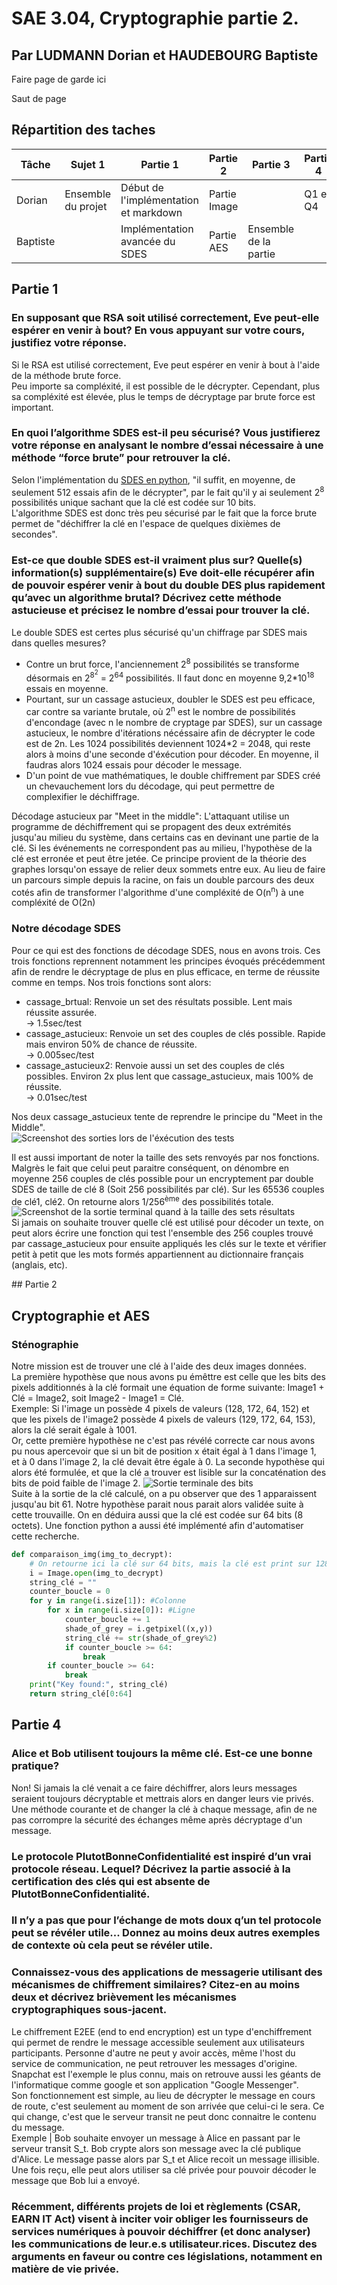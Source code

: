# SAE 3.04, Cryptographie partie 2.  
## Par LUDMANN Dorian et HAUDEBOURG Baptiste  

Faire page de garde ici

Saut de page

## Répartition des taches
| Tâche    | Sujet 1            | Partie 1                              | Partie 2     | Partie 3              | Partie 4 |
|----------|--------------------|---------------------------------------|--------------|-----------------------|----------|
| Dorian   | Ensemble du projet | Début de l'implémentation et markdown | Partie Image |                       | Q1 et Q4 |
| Baptiste |                    | Implémentation avancée du SDES        | Partie AES   | Ensemble de la partie |          |

## Partie 1  
### En supposant que RSA soit utilisé correctement, Eve peut-elle espérer en venir à bout? En vous appuyant sur votre cours, justifiez votre réponse.  
Si le RSA est utilisé correctement, Eve peut espérer en venir à bout à l'aide de la méthode brute force.  
Peu importe sa compléxité, il est possible de le décrypter. Cependant, plus sa compléxité est élevée, plus le temps de décryptage par brute force est important.  


### En quoi l’algorithme SDES est-il peu sécurisé? Vous justifierez votre réponse en analysant le nombre d’essai nécessaire à une méthode “force brute” pour retrouver la clé.  
Selon l'implémentation du [SDES en python](https://jhafranco.com/2012/02/10/simplified-des-implementation-in-python/), "il suffit, en moyenne, de seulement 512 essais afin de le décrypter", par le fait qu'il y ai seulement 2<sup>8</sup> possibilités unique sachant que la clé est codée sur 10 bits.  
L'algorithme SDES est donc très peu sécurisé par le fait que la force brute permet de "déchiffrer la clé en l'espace de quelques dixièmes de secondes".  


### Est-ce que double SDES est-il vraiment plus sur? Quelle(s) information(s) supplémentaire(s) Eve doit-elle récupérer afin de pouvoir espérer venir à bout du double DES plus rapidement qu’avec un algorithme brutal? Décrivez cette méthode astucieuse et précisez le nombre d’essai pour trouver la clé.  
Le double SDES est certes plus sécurisé qu'un chiffrage par SDES mais dans quelles mesures?  
- Contre un brut force, l'anciennement 2<sup>8</sup> possibilités se transforme désormais en 2<sup>8<sup>2</sup></sup> = 2<sup>64</sup> possibilités. Il faut donc en moyenne 9,2*10<sup>18</sup> essais en moyenne.
- Pourtant, sur un cassage astucieux, doubler le SDES est peu efficace, car contre sa variante brutale, où 2<sup>n</sup> est le nombre de possibilités d'encondage (avec n le nombre de cryptage par SDES), sur un cassage astucieux, le nombre d'itérations nécéssaire afin de décrypter le code est de 2n. Les 1024 possibilités deviennent 1024*2 = 2048, qui reste alors à moins d'une seconde d'éxécution pour décoder. En moyenne, il faudras alors 1024 essais pour décoder le message.
- D'un point de vue mathématiques, le double chiffrement par SDES créé un chevauchement lors du décodage, qui peut permettre de complexifier le déchiffrage.

Décodage astucieux par "Meet in the middle":
L'attaquant utilise un programme de déchiffrement qui se propagent des deux extrémités jusqu'au milieu du système, dans certains cas en devinant une partie de la clé. Si les événements ne correspondent pas au milieu, l'hypothèse de la clé est erronée et peut être jetée.
Ce principe provient de la théorie des graphes lorsqu'on essaye de relier deux sommets entre eux. Au lieu de faire un parcours simple depuis la racine, on fais un double parcours des deux cotés afin de transformer l'algorithme d'une compléxité de O(n<sup>n</sup>) à une compléxité de O(2n)

### Notre décodage SDES  
Pour ce qui est des fonctions de décodage SDES, nous en avons trois.
Ces trois fonctions reprennent notamment les principes évoqués précédemment afin de rendre le décryptage de plus en plus efficace, en terme de réussite comme en temps.
Nos trois fonctions sont alors:  
- cassage_brtual: Renvoie un set des résultats possible. Lent mais réussite assurée.  
-> 1.5sec/test
- cassage_astucieux: Renvoie un set des couples de clés possible. Rapide mais environ 50% de chance de réussite.  
-> 0.005sec/test
- cassage_astucieux2: Renvoie aussi un set des couples de clés possibles. Environ 2x plus lent que cassage_astucieux, mais 100% de réussite.  
-> 0.01sec/test  

Nos deux cassage_astucieux tente de reprendre le principe du "Meet in the Middle".  
![Screenshot des sorties lors de l'éxécution des tests](./img/SDES.png)  

Il est aussi important de noter la taille des sets renvoyés par nos fonctions. Malgrès le fait que celui peut paraitre conséquent, on dénombre en moyenne 256 couples de clés possible pour un encryptement par double SDES de taille de clé 8 (Soit 256 possibilités par clé). Sur les 65536 couples de clé1, clé2. On retourne alors 1/256<sup>ème</sup> des possibilités totale.  
![Screenshot de la sortie terminal quand à la taille des sets résultats](./img/nb_couples.png)  
Si jamais on souhaite trouver quelle clé est utilisé pour décoder un texte, on peut alors écrire une fonction qui test l'ensemble des 256 couples trouvé par cassage_astucieux pour ensuite appliqués les clés sur le texte et vérifier petit à petit que les mots formés appartiennent au dictionnaire français (anglais, etc).  

## Partie 2
## Cryptographie et AES  

### Sténographie
Notre mission est de trouver une clé à l'aide des deux images données.  
La première hypothèse que nous avons pu émêttre est celle que les bits des pixels additionnés à la clé formait une équation de forme suivante: Image1 + Clé = Image2, soit Image2 - Image1 = Clé.  
Exemple: Si l'image un possède 4 pixels de valeurs (128, 172, 64, 152) et que les pixels de l'image2 possède 4 pixels de valeurs (129, 172, 64, 153), alors la clé serait égale à 1001.  
Or, cette première hypothèse ne c'est pas révélé correcte car nous avons pu nous apercevoir que si un bit de position x était égal à 1 dans l'image 1, et à 0 dans l'image 2, la clé devait être égale à 0.
La seconde hypothèse qui alors été formulée, et que la clé a trouver est lisible sur la concaténation des bits de poid faible de l'image 2.
![Sortie terminale des bits](./img/decrypt_img.jpg)  
Suite à la sortie de la clé calculé, on a pu observer que des 1 apparaissent jusqu'au bit 61. Notre hypothèse parait nous parait alors validée suite à cette trouvaille. On en déduira aussi que la clé est codée sur 64 bits (8 octets).
Une fonction python a aussi été implémenté afin d'automatiser cette recherche.
```py
def comparaison_img(img_to_decrypt):
    # On retourne ici la clé sur 64 bits, mais la clé est print sur 128 bits dans le terminal afin de montrer que celle-ci est bien coder sur les 64 premiers bits
    i = Image.open(img_to_decrypt)
    string_clé = ""
    counter_boucle = 0
    for y in range(i.size[1]): #Colonne
        for x in range(i.size[0]): #Ligne
            counter_boucle += 1
            shade_of_grey = i.getpixel((x,y))
            string_clé += str(shade_of_grey%2)
            if counter_boucle >= 64:
                break
        if counter_boucle >= 64:
            break
    print("Key found:", string_clé)
    return string_clé[0:64]
```

## Partie 4
### Alice et Bob utilisent toujours la même clé. Est-ce une bonne pratique?  
Non! Si jamais la clé venait a ce faire déchiffrer, alors leurs messages seraient toujours décryptable et mettrais alors en danger leurs vie privés.  
Une méthode courante et de changer la clé à chaque message, afin de ne pas corrompre la sécurité des échanges même après décryptage d'un message.  

### Le protocole PlutotBonneConfidentialité est inspiré d’un vrai protocole réseau. Lequel? Décrivez la partie associé à la certification des clés qui est absente de PlutotBonneConfidentialité.  

### Il n’y a pas que pour l’échange de mots doux q’un tel protocole peut se révéler utile... Donnez au moins deux autres exemples de contexte où cela peut se révéler utile.  

### Connaissez-vous des applications de messagerie utilisant des mécanismes de chiffrement similaires? Citez-en au moins deux et décrivez brièvement les mécanismes cryptographiques sous-jacent.  
Le chiffrement E2EE (end to end encryption) est un type d'enchiffrement qui permet de rendre le message accessible seulement aux utilisateurs participants. Personne d'autre ne peut y avoir accès, même l'host du service de communication, ne peut retrouver les messages d'origine.  
Snapchat est l'exemple le plus connu, mais on retrouve aussi les géants de l'informatique comme google et son application "Google Messenger".  
Son fonctionnement est simple, au lieu de décrypter le message en cours de route, c'est seulement au moment de son arrivée que celui-ci le sera. Ce qui change, c'est que le serveur transit ne peut donc connaitre le contenu du message.  
Exemple | Bob souhaite envoyer un message à Alice en passant par le serveur transit S_t. Bob crypte alors son message avec la clé publique d'Alice. Le message passe alors par S_t et Alice recoit un message illisible. Une fois reçu, elle peut alors utiliser sa clé privée pour pouvoir décoder le message que Bob lui a envoyé.  

### Récemment, différents projets de loi et règlements (CSAR, EARN IT Act) visent à inciter voir obliger les fournisseurs de services numériques à pouvoir déchiffrer (et donc analyser) les communications de leur.e.s utilisateur.rices. Discutez des arguments en faveur ou contre ces législations, notamment en matière de vie privée.  